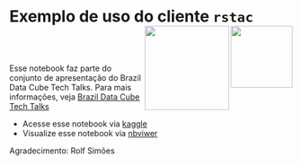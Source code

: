 # Exemplo de uso do cliente `rstac` <img src="https://raw.githubusercontent.com/brazil-data-cube/rstac/master/inst/extdata/img/logo.png" align="right" width="110" /> <img src="https://brazil-data-cube.github.io/tech-talks/_static/logo-bdc-techtalks.png" align="right" width="150" />

<br><br>

Esse notebook faz parte do conjunto de apresentação do Brazil Data Cube Tech Talks. Para mais informações, veja [Brazil Data Cube Tech Talks](https://brazil-data-cube.github.io/tech-talks/)

- Acesse esse notebook via [kaggle](https://www.kaggle.com/oldlipe/tech-talks-exemplo-rstac)
- Visualize esse notebook via [nbviwer](https://nbviewer.jupyter.org/github/OldLipe/exemplo_rstac/blob/master/example_rstac.ipynb)

Agradecimento: Rolf Simões

